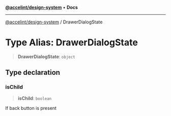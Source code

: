 [**@accelint/design-system**](../README.md) • **Docs**

***

[@accelint/design-system](../README.md) / DrawerDialogState

# Type Alias: DrawerDialogState

> **DrawerDialogState**: `object`

## Type declaration

### isChild

> **isChild**: `boolean`

If back button is present
